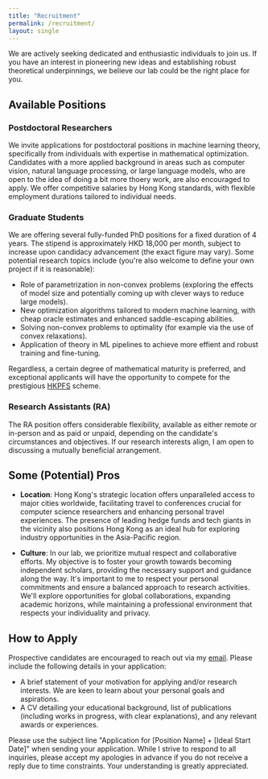 ```yaml
---
title: "Recruitment"
permalink: /recruitment/
layout: single
---
```


We are actively seeking dedicated and enthusiastic individuals to join us. If you have an interest in pioneering new ideas and establishing robust theoretical underpinnings, we believe our lab could be the right place for you. 

## Available Positions

### Postdoctoral Researchers
We invite applications for postdoctoral positions in machine learning theory, specifically from individuals with expertise in mathematical optimization. Candidates with a more applied background in areas such as computer vision, natural language processing, or large language models, who are open to the idea of doing a bit more thoery work, are also encouraged to apply. We offer competitive salaries by Hong Kong standards, with flexible employment durations tailored to individual needs.

### Graduate Students
We are offering several fully-funded PhD positions for a fixed duration of 4 years. The stipend is approximately HKD 18,000 per month, subject to increase upon candidacy advancement (the exact figure may vary). Some potential research topics include (you're also welcome to define your own project if it is reasonable):

-  Role of parametrization in non-convex problems (exploring the effects of model size and potentially coming up with clever ways to reduce large models).
-  New optimization algorithms tailored to modern machine learning, with cheap oracle estimates and enhanced saddle-escaping abilities.
-  Solving non-convex problems to optimality (for example via the use of convex relaxations).
-  Application of theory in ML pipelines to achieve more effient and robust training and fine-tuning.

Regardless, a certain degree of mathematical maturity is preferred, and exceptional applicants will have the opportunity to compete for the prestigious [HKPFS](https://www.cityu.edu.hk/pg/hong-kong-phd-fellowship-scheme) scheme.

### Research Assistants (RA)
The RA position offers considerable flexibility, available as either remote or in-person and as paid or unpaid, depending on the candidate's circumstances and objectives. If our research interests align, I am open to discussing a mutually beneficial arrangement.

## Some (Potential) Pros

- **Location**: Hong Kong's strategic location offers unparalleled access to major cities worldwide, facilitating travel to conferences crucial for computer science researchers and enhancing personal travel experiences. The presence of leading hedge funds and tech giants in the vicinity also positions Hong Kong as an ideal hub for exploring industry opportunities in the Asia-Pacific region. 

- **Culture**: In our lab, we prioritize mutual respect and collaborative efforts. My objective is to foster your growth towards becoming independent scholars, providing the necessary support and guidance along the way. It's important to me to respect your personal commitments and ensure a balanced approach to research activities. We'll explore opportunities for global collaborations, expanding academic horizons, while maintaining a professional environment that respects your individuality and privacy.


## How to Apply

Prospective candidates are encouraged to reach out via my [email](mailto:ziyema@berkeley.edu). Please include the following details in your application:

- A brief statement of your motivation for applying and/or research interests. We are keen to learn about your personal goals and aspirations.
- A CV detailing your educational background, list of publications (including works in progress, with clear explanations), and any relevant awards or experiences.

Please use the subject line "Application for [Position Name] + [Ideal Start Date]" when sending your application. While I strive to respond to all inquiries, please accept my apologies in advance if you do not receive a reply due to time constraints. Your understanding is greatly appreciated.

